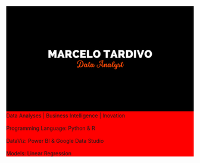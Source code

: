 <div style="background-color: #ff0000; width: 100%; font-color: #ffffff">
    <img src = "Banner.png" with = 100%>
    <br>Data Analyses | Business Intelligence | Inovation</br>
    <br>Programming Language: Python & R</br>
    <br>DataViz: Power BI & Google Data Studio</br>
    <br>Models: Linear Regression</br>
</div>
